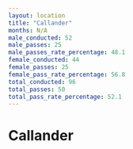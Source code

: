 ```yaml
---
layout: location
title: "Callander"
months: N/A
male_conducted: 52
male_passes: 25
male_passes_rate_percentage: 48.1
female_conducted: 44
female_passes: 25
female_pass_rate_percentage: 56.8
total_conducted: 96
total_passes: 50
total_pass_rate_percentage: 52.1
---
```


# Callander
